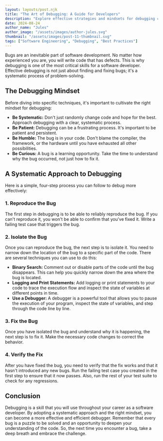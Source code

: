 ```yaml
---
layout: layouts/post.njk
title: "The Art of Debugging: A Guide for Developers"
description: "Explore effective strategies and mindsets for debugging code, a crucial skill for every software developer."
date: 2024-08-24
author_name: "Jules"
author_image: "/assets/images/author-jules.svg"
thumbnail: "/assets/images/post-11-thumbnail.svg"
tags: ["Software Engineering", "Debugging", "Best Practices"]
---
```


Bugs are an inevitable part of software development. No matter how experienced you are, you will write code that has defects. This is why debugging is one of the most critical skills for a software developer. Effective debugging is not just about finding and fixing bugs; it's a systematic process of problem-solving.

## The Debugging Mindset

Before diving into specific techniques, it's important to cultivate the right mindset for debugging:

*   **Be Systematic:** Don't just randomly change code and hope for the best. Approach debugging with a clear, systematic process.
*   **Be Patient:** Debugging can be a frustrating process. It's important to be patient and persistent.
*   **Be Humble:** The bug is in your code. Don't blame the compiler, the framework, or the hardware until you have exhausted all other possibilities.
*   **Be Curious:** A bug is a learning opportunity. Take the time to understand why the bug occurred, not just how to fix it.

## A Systematic Approach to Debugging

Here is a simple, four-step process you can follow to debug more effectively:

### 1. Reproduce the Bug
The first step in debugging is to be able to reliably reproduce the bug. If you can't reproduce it, you won't be able to confirm that you've fixed it. Write a failing test case that triggers the bug.

### 2. Isolate the Bug
Once you can reproduce the bug, the next step is to isolate it. You need to narrow down the location of the bug to a specific part of the code. There are several techniques you can use to do this:

*   **Binary Search:** Comment out or disable parts of the code until the bug disappears. This can help you quickly narrow down the area where the bug is located.
*   **Logging and Print Statements:** Add logging or print statements to your code to trace the execution flow and inspect the state of variables at different points in time.
*   **Use a Debugger:** A debugger is a powerful tool that allows you to pause the execution of your program, inspect the state of variables, and step through the code line by line.

### 3. Fix the Bug
Once you have isolated the bug and understand why it is happening, the next step is to fix it. Make the necessary code changes to correct the behavior.

### 4. Verify the Fix
After you have fixed the bug, you need to verify that the fix works and that it hasn't introduced any new bugs. Run the failing test case you created in the first step to ensure that it now passes. Also, run the rest of your test suite to check for any regressions.

## Conclusion

Debugging is a skill that you will use throughout your career as a software developer. By adopting a systematic approach and the right mindset, you can become a more effective and efficient debugger. Remember that every bug is a puzzle to be solved and an opportunity to deepen your understanding of the code. So, the next time you encounter a bug, take a deep breath and embrace the challenge.
